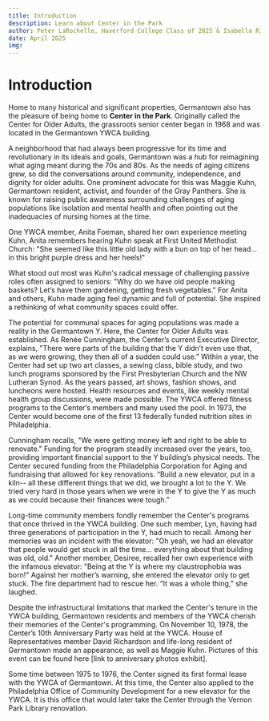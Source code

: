 ```yaml
---
title: Introduction
description: Learn about Center in the Park
author: Peter LaRochelle, Haverford College Class of 2025 & Isabella Rivera, Bryn Mawr College Class of 2025
date: April 2025
img: 
---
```



# Introduction 

Home to many historical and significant properties, Germantown also has the pleasure of being home to **Center in the Park**. Originally called the Center for Older Adults, the grassroots senior center began in 1968 and was located in the Germantown YWCA building. 

A neighborhood that had always been progressive for its time and revolutionary in its ideals and goals, Germantown was a hub for reimagining what aging meant during the 70s and 80s. As the needs of aging citizens grew, so did the conversations around community, independence, and dignity for older adults. One prominent advocate for this was Maggie Kuhn, Germantown resident, activist, and founder of the Gray Panthers. She is known for raising public awareness surrounding challenges of aging populations like isolation and mental health and often pointing out the inadequacies of nursing homes at the time.  

One YWCA member, Anita Foeman, shared her own experience meeting Kuhn, Anita remembers hearing Kuhn speak at First United Methodist Church: "She seemed like this little old lady with a bun on top of her head... in this bright purple dress and her heels!" 

What stood out most was Kuhn's radical message of challenging passive roles often assigned to seniors: "Why do we have old people making baskets? Let’s have them gardening, getting fresh vegetables." For Anita and others, Kuhn made aging feel dynamic and full of potential. She inspired a rethinking of what community spaces could offer. 

The potential for communal spaces for aging populations was made a reality in the Germantown Y. Here, the Center for Older Adults was established. As Renée Cunningham, the Center’s current Executive Director, explains, "There were parts of the building that the Y didn’t even use that, as we were growing, they then all of a sudden could use.” Within a year, the Center had set up two art classes, a sewing class, bible study, and two lunch programs sponsored by the First Presbyterian Church and the NW Lutheran Synod. As the years passed, art shows, fashion shows, and luncheons were hosted. Health resources and events, like weekly mental health group discussions, were made possible. The YWCA offered fitness programs to the Center’s members and many used the pool. In 1973, the Center would become one of the first 13 federally funded nutrition sites in Philadelphia.

Cunningham recalls, "We were getting money left and right to be able to renovate." Funding for the program steadily increased over the years, too, providing important financial support to the Y building’s physical needs. The Center secured funding from the Philadelphia Corporation for Aging and fundraising that allowed for key renovations. “Build a new elevator, put in a kiln-- all these different things that we did, we brought a lot to the Y. We tried very hard in those years when we were in the Y to give the Y as much as we could because their finances were tough.” 

Long-time community members fondly remember the Center's programs that once thrived in the YWCA building. One such member, Lyn, having had three generations of participation in the Y, had much to recall. Among her memories was an incident with the elevator: "Oh yeah, we had an elevator that people would get stuck in all the time… everything about that building was old, old." Another member, Desiree, recalled her own experience with the infamous elevator: "Being at the Y is where my claustrophobia was born!" Against her mother’s warning, she entered the elevator only to get stuck. The fire department had to rescue her. “It was a whole thing,” she laughed.  

Despite the infrastructural limitations that marked the Center's tenure in the YWCA building, Germantown residents and members of the YWCA cherish their memories of the Center's programming. On November 10, 1978, the Center’s 10th Anniversary Party was held at the YWCA. House of Representatives member David Richardson and life-long resident of Germantown made an appearance, as well as Maggie Kuhn. Pictures of this event can be found here [link to anniversary photos exhibit]. 


Some time between 1975 to 1976, the Center signed its first formal lease with the YWCA of Germantown. At this time, the Center also applied to the Philadelphia Office of Community Development for a new elevator for the YWCA. It is this office that would later take the Center through the Vernon Park Library renovation. 

